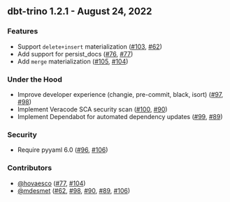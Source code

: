 ## dbt-trino 1.2.1 - August 24, 2022

### Features

- Support `delete+insert` materialization ([#103](https://github.com/starburstdata/dbt-trino/issues/103), [#62](https://github.com/starburstdata/dbt-trino/pull/62))
- Add support for persist_docs ([#76](https://github.com/starburstdata/dbt-trino/issues/76), [#77](https://github.com/starburstdata/dbt-trino/pull/77))
- Add `merge` materialization ([#105](https://github.com/starburstdata/dbt-trino/issues/105), [#104](https://github.com/starburstdata/dbt-trino/pull/104))

### Under the Hood

- Improve developer experience (changie, pre-commit, black, isort) ([#97](https://github.com/starburstdata/dbt-trino/issues/97), [#98](https://github.com/starburstdata/dbt-trino/pull/98))
- Implement Veracode SCA security scan ([#100](https://github.com/starburstdata/dbt-trino/issues/100), [#90](https://github.com/starburstdata/dbt-trino/pull/90))
- Implement Dependabot for automated dependency updates ([#99](https://github.com/starburstdata/dbt-trino/issues/99), [#89](https://github.com/starburstdata/dbt-trino/pull/89))

### Security

- Require pyyaml 6.0 ([#96](https://github.com/starburstdata/dbt-trino/issues/96), [#106](https://github.com/starburstdata/dbt-trino/pull/106))

### Contributors
- [@hovaesco](https://github.com/hovaesco) ([#77](https://github.com/starburstdata/dbt-trino/pull/77), [#104](https://github.com/starburstdata/dbt-trino/pull/104))
- [@mdesmet](https://github.com/mdesmet) ([#62](https://github.com/starburstdata/dbt-trino/pull/62), [#98](https://github.com/starburstdata/dbt-trino/pull/98), [#90](https://github.com/starburstdata/dbt-trino/pull/90), [#89](https://github.com/starburstdata/dbt-trino/pull/89), [#106](https://github.com/starburstdata/dbt-trino/pull/106))

